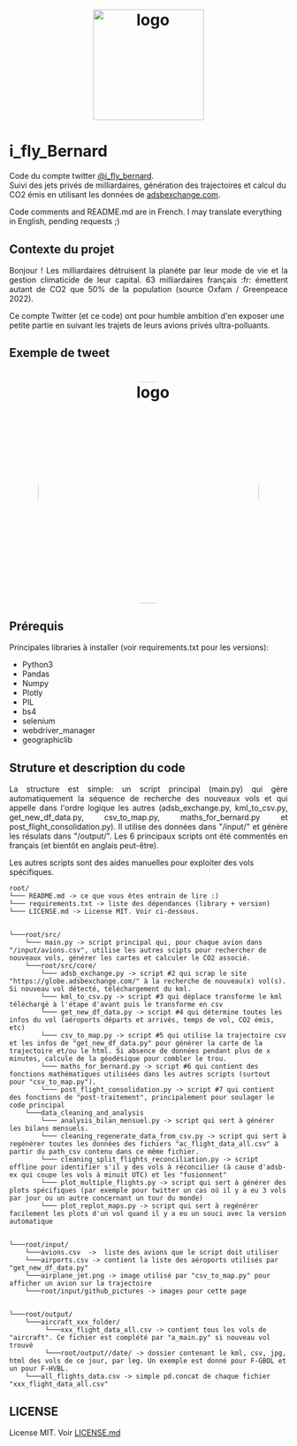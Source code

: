 <h1 align="center"> <img src="input/github_pictures/banniere.png" alt="logo" width="auto" height="200" /> </h1>

# i_fly_Bernard
Code du compte twitter [@i_fly_bernard](https://twitter.com/i_fly_Bernard). <br>
Suivi des jets privés de milliardaires, génération des trajectoires et calcul du CO2 émis en utilisant les données de [adsbexchange.com](https://globe.adsbexchange.com/).

Code comments and README.md are in French. I may translate everything in English, pending requests ;)

## Contexte du projet
<p align="justify"> Bonjour ! Les milliardaires détruisent la planète par leur mode de vie et la gestion climaticide de leur capital. 63 milliardaires français :fr: émettent autant de CO2 que 50% de la population (source Oxfam / Greenpeace 2022).

Ce compte Twitter (et ce code) ont pour humble ambition d'en exposer une petite partie en suivant les trajets de leurs avions privés ultra-polluants.</p>

## Exemple de tweet
<h1 align="center">
  <a href="url"><img src="input/github_pictures/example_tweet.png" alt="logo" width="auto" height="400" style="border-radius:50%"/></a>
  </h1>

## Prérequis
Principales libraries à installer (voir requirements.txt pour les versions):
* Python3
* Pandas
* Numpy
* Plotly
* PIL
* bs4
* selenium
* webdriver_manager
* geographiclib

## Struture et description du code
<p align="justify">La structure est simple: un script principal (main.py) qui gère automatiquement la séquence de recherche des nouveaux vols et qui appelle dans l'ordre logique les autres (adsb_exchange.py, kml_to_csv.py, get_new_df_data.py, csv_to_map.py,  maths_for_bernard.py et post_flight_consolidation.py).
Il utilise des données dans "/input/" et génère les résulats dans "/output/". Les 6 principaux scripts ont été commentés en français (et bientôt en anglais peut-être).</p>

Les autres scripts sont des aides manuelles pour exploiter des vols spécifiques.

```
root/
└─── README.md -> ce que vous êtes entrain de lire :)
└─── requirements.txt -> liste des dépendances (library + version)
└─── LICENSE.md -> License MIT. Voir ci-dessous.


└───root/src/
    └─── main.py -> script principal qui, pour chaque avion dans "/input/avions.csv", utilise les autres scipts pour rechercher de nouveaux vols, générer les cartes et calculer le CO2 associé.
    └───root/src/core/
        └─── adsb_exchange.py -> script #2 qui scrap le site "https://globe.adsbexchange.com/" à la recherche de nouveau(x) vol(s). Si nouveau vol détecté, téléchargement du kml.
        └─── kml_to_csv.py -> script #3 qui déplace transforme le kml téléchargé à l'étape d'avant puis le transforme en csv
        └─── get_new_df_data.py -> script #4 qui détermine toutes les infos du vol (aéroports départs et arrivés, temps de vol, CO2 émis, etc)
        └─── csv_to_map.py -> script #5 qui utilise la trajectoire csv et les infos de "get_new_df_data.py" pour générer la carte de la trajectoire et/ou le html. Si absence de données pendant plus de x minutes, calcule de la géodésique pour combler le trou.
        └─── maths_for_bernard.py -> script #6 qui contient des fonctions mathématiques utilisées dans les autres scripts (surtout pour "csv_to_map.py").
        └─── post_flight_consolidation.py -> script #7 qui contient des fonctions de "post-traitement", principalement pour soulager le code principal
    └───data_cleaning_and_analysis
        └─── analysis_bilan_mensuel.py -> script qui sert à générer les bilans mensuels.
        └─── cleaning_regenerate_data_from_csv.py -> script qui sert à regénérer toutes les données des fichiers "ac_flight_data_all.csv" à partir du path_csv contenu dans ce même fichier.
        └─── cleaning_split_flights_reconciliation.py -> script offline pour identifier s'il y des vols à réconcilier (à cause d'adsb-ex qui coupe les vols à minuit UTC) et les "fusionnent"
        └─── plot_multiple_flights.py -> script qui sert à générer des plots spécifiques (par exemple pour twitter un cas où il y a eu 3 vols par jour ou un autre concernant un tour du monde)
        └─── plot_replot_maps.py -> script qui sert à regénérer facilement les plots d'un vol quand il y a eu un souci avec la version automatique


└───root/input/
    └───avions.csv  ->  liste des avions que le script doit utiliser
    └───airports.csv -> contient la liste des aéroports utilisés par "get_new_df_data.py"
    └───airplane_jet.png -> image utilisé par "csv_to_map.py" pour afficher un avion sur la trajectoire
    └───root/input/github_pictures -> images pour cette page


└───root/output/
    └───aircraft_xxx_folder/
         └───xxx_flight_data_all.csv -> contient tous les vols de "aircraft". Ce fichier est complété par "a_main.py" si nouveau vol trouvé
         └───root/output//date/ -> dossier contenant le kml, csv, jpg, html des vols de ce jour, par leg. Un exemple est donné pour F-GBOL et un pour F-HVBL.
    └───all_flights_data.csv -> simple pd.concat de chaque fichier "xxx_flight_data_all.csv"
```

## LICENSE
License MIT. Voir [LICENSE.md](https://github.com/GeneralDeGaulle/i_fly_bernard/blob/master/LICENSE.md)
